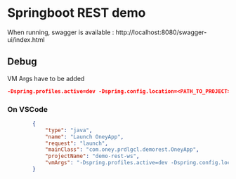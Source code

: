 # Springboot REST demo

When running, swagger is available : http://localhost:8080/swagger-ui/index.html

## Debug

VM Args have to be added 

```json
-Dspring.profiles.active=dev -Dspring.config.location=<PATH_TO_PROJECT>/springboot-rest-demo-config/src/main/resources/springboot-rest-demo.yml
```

### On VSCode

```json
        {
            "type": "java",
            "name": "Launch OneyApp",
            "request": "launch",
            "mainClass": "com.oney.prdlgcl.demorest.OneyApp",
            "projectName": "demo-rest-ws",
            "vmArgs": "-Dspring.profiles.active=dev -Dspring.config.location=<PATH_TO_PROJECT>\\springboot-rest-demo-config\\src\\main\\resources\\springboot-rest-demo.yml"
        }
```